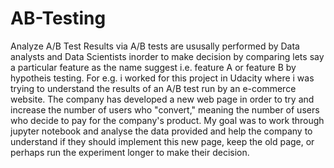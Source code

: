 # AB-Testing
Analyze A/B Test Results via A/B tests are ususally performed by Data analysts and Data Scientists inorder to make decision by comparing lets say a particular feature as the name suggest i.e. feature A or feature B by hypotheis testing.
For e.g. i worked for this project in Udacity where i was trying to understand the results of an A/B test run by an e-commerce website. 
The company has developed a new web page in order to try and increase the number of users who "convert," meaning the number of users who decide to pay for the company's product. 
My goal was to work through jupyter notebook and analyse the data provided and help the company to understand if they should implement this new page, keep the old page, or perhaps run the experiment longer to make their decision.
